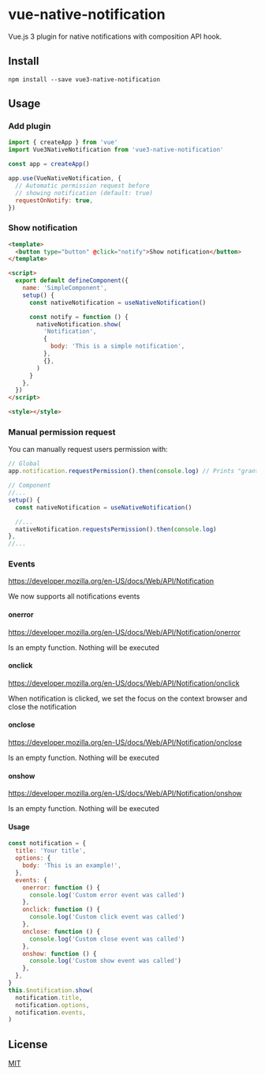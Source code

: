 # vue-native-notification

Vue.js 3 plugin for native notifications with composition API hook.

## Install

```
npm install --save vue3-native-notification
```

## Usage

### Add plugin

```javascript
import { createApp } from 'vue'
import Vue3NativeNotification from 'vue3-native-notification'

const app = createApp()

app.use(VueNativeNotification, {
  // Automatic permission request before
  // showing notification (default: true)
  requestOnNotify: true,
})
```

### Show notification

```html
<template>
  <button type="button" @click="notify">Show notification</button>
</template>

<script>
  export default defineComponent({
    name: 'SimpleComponent',
    setup() {
      const nativeNotification = useNativeNotification()

      const notify = function () {
        nativeNotification.show(
          'Notification',
          {
            body: 'This is a simple notification',
          },
          {},
        )
      }
    },
  })
</script>

<style></style>
```

### Manual permission request

You can manually request users permission with:

```javascript
// Global
app.notification.requestPermission().then(console.log) // Prints "granted", "denied" or "default"

// Component
//...
setup() {
  const nativeNotification = useNativeNotification()

  //...
  nativeNotification.requestsPermission().then(console.log)
},
//...
```

### Events

https://developer.mozilla.org/en-US/docs/Web/API/Notification

We now supports all notifications events

#### onerror

https://developer.mozilla.org/en-US/docs/Web/API/Notification/onerror

Is an empty function. Nothing will be executed

#### onclick

https://developer.mozilla.org/en-US/docs/Web/API/Notification/onclick

When notification is clicked, we set the focus on the context browser and close the notification

#### onclose

https://developer.mozilla.org/en-US/docs/Web/API/Notification/onclose

Is an empty function. Nothing will be executed

#### onshow

https://developer.mozilla.org/en-US/docs/Web/API/Notification/onshow

Is an empty function. Nothing will be executed

#### Usage

```javascript
const notification = {
  title: 'Your title',
  options: {
    body: 'This is an example!',
  },
  events: {
    onerror: function () {
      console.log('Custom error event was called')
    },
    onclick: function () {
      console.log('Custom click event was called')
    },
    onclose: function () {
      console.log('Custom close event was called')
    },
    onshow: function () {
      console.log('Custom show event was called')
    },
  },
}
this.$notification.show(
  notification.title,
  notification.options,
  notification.events,
)
```

## License

[MIT](LICENSE.md)
